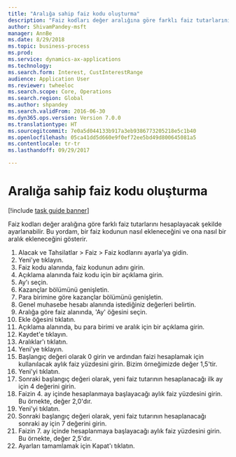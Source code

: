 ```yaml
--- 
title: "Aralığa sahip faiz kodu oluşturma"
description: "Faiz kodları değer aralığına göre farklı faiz tutarlarını hesaplayacak şekilde ayarlanabilir."
author: ShivamPandey-msft
manager: AnnBe
ms.date: 8/29/2018
ms.topic: business-process
ms.prod: 
ms.service: dynamics-ax-applications
ms.technology: 
ms.search.form: Interest, CustInterestRange
audience: Application User
ms.reviewer: twheeloc
ms.search.scope: Core, Operations
ms.search.region: Global
ms.author: shpandey
ms.search.validFrom: 2016-06-30
ms.dyn365.ops.version: Version 7.0.0
ms.translationtype: HT
ms.sourcegitcommit: 7e0a5d044133b917a3eb9386773205218e5c1b40
ms.openlocfilehash: 05ca41dd5d660e9f0ef72ee5bd49d800645081a5
ms.contentlocale: tr-tr
ms.lasthandoff: 09/29/2017

---
```

# <a name="create-an-interest-code-with-a-range"></a>Aralığa sahip faiz kodu oluşturma

[!include [task guide banner](../../includes/task-guide-banner.md)]

Faiz kodları değer aralığına göre farklı faiz tutarlarını hesaplayacak şekilde ayarlanabilir. Bu yordam, bir faiz kodunun nasıl ekleneceğini ve ona nasıl bir aralık ekleneceğini gösterir.

1. Alacak ve Tahsilatlar > Faiz > Faiz kodlarını ayarla'ya gidin.
2. Yeni'ye tıklayın.
3. Faiz kodu alanında, faiz kodunun adını girin.
4. Açıklama alanında faiz kodu için bir açıklama girin.
5. Ay'ı seçin.
6. Kazançlar bölümünü genişletin.
7. Para birimine göre kazançlar bölümünü genişletin.
8. Genel muhasebe hesabı alanında istediğiniz değerleri belirtin.
9. Aralığa göre faiz alanında, 'Ay' öğesini seçin.
10. Ekle öğesini tıklatın.
11. Açıklama alanında, bu para birimi ve aralık için bir açıklama girin.
12. Kaydet'e tıklayın.
13. Aralıklar'ı tıklatın.
14. Yeni'ye tıklayın.
15. Başlangıç değeri olarak 0 girin ve ardından faizi hesaplamak için kullanılacak aylık faiz yüzdesini girin. Bizim örneğimizde değer 1,5'tir.
16. Yeni'yi tıklatın.
17. Sonraki başlangıç değeri olarak, yeni faiz tutarının hesaplanacağı ilk ay için 4 değerini girin.
18. Faizin 4. ay içinde hesaplanmaya başlayacağı aylık faiz yüzdesini girin. Bu örnekte, değer 2,0'dır.
19. Yeni'yi tıklatın.
20. Sonraki başlangıç değeri olarak, yeni faiz tutarının hesaplanacağı sonraki ay için 7 değerini girin.
21. Faizin 7. ay içinde hesaplanmaya başlayacağı aylık faiz yüzdesini girin. Bu örnekte, değer 2,5'dır.
22. Ayarları tamamlamak için Kapat'ı tıklatın.


